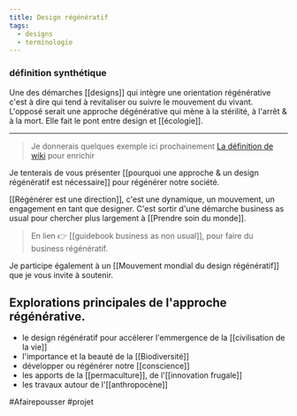```yaml
---
title: Design régénératif
tags:
  - designs
  - terminologie
---
```

### définition synthétique
Une des démarches [[designs]] qui intègre une orientation régénérative c'est à dire qui tend à revitaliser ou suivre le mouvement du vivant. L'opposé serait une approche dégénérative qui mène à la stérilité, à l'arrêt & à la mort. Elle fait le pont entre design et [[écologie]].

---

> Je donnerais quelques exemple ici prochainement
> [La définition de wiki](https://en.wikipedia.org/wiki/Regenerative_design) pour enrichir

Je tenterais de vous présenter [[pourquoi une approche & un design régénératif est nécessaire]] pour régénérer notre société. 

[[Régénérer est une direction]], c'est une dynamique, un mouvement, un engagement en tant que designer. 
C'est sortir d'une démarche business as usual pour chercher plus largement à [[Prendre soin du monde]]. 

> En lien 👉 [[guidebook business as non usual]], pour faire du business régénératif.

Je participe également à un [[Mouvement mondial du design régénératif]] que je vous invite à soutenir.

## Explorations principales de l'approche régénérative.
- le design régénératif pour accélerer l'emmergence de la [[civilisation de la vie]]
- l'importance et la beauté de la [[Biodiversité]]
- développer ou régénérer notre [[conscience]]
- les apports de la [[permaculture]], de l'[[innovation frugale]]
- les travaux autour de l'[[anthropocène]]

#Afairepousser #projet 
